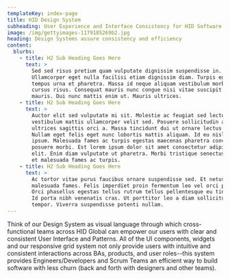 ```yaml
---
templateKey: index-page
title: HID Design System
subheading: User Experience and Interface Consistency for HID Software Products
image: /img/gettyimages-1179185269b2.jpg
heading: Design Systems assure consistency and efficiency
content:
  blurbs:
    - title: H2 Sub Heading Goes Here
      text: >
        Sed sed risus pretium quam vulputate dignissim suspendisse in.
        Ullamcorper eget nulla facilisi etiam dignissim diam. Turpis egestas sed
        tempus urna et pharetra. Massa id neque aliquam vestibulum morbi blandit
        cursus risus. Consequat mauris nunc congue nisi vitae suscipit tellus
        mauris. Dui nunc mattis enim ut. Mauris ultrices.
    - title: H2 Sub Heading Goes Here
      text: >
        Auctor elit sed vulputate mi sit. Molestie ac feugiat sed lectus
        vestibulum mattis ullamcorper velit sed. Posuere sollicitudin aliquam
        ultrices sagittis orci a. Massa tincidunt dui ut ornare lectus sit.
        Nullam eget felis eget nunc lobortis mattis aliquam. Id eu nisl nunc mi
        ipsum. Malesuada fames ac turpis egestas maecenas pharetra convallis
        posuere morbi. Est lorem ipsum dolor sit amet consectetur adipiscing
        elit. Enim diam vulputate ut pharetra. Morbi tristique senectus et netus
        et malesuada fames ac turpis. 
    - title: H2 Sub Heading Goes Here
      text: >
        Ac tortor vitae purus faucibus ornare suspendisse sed. Et netus et
        malesuada fames. Felis imperdiet proin fermentum leo vel orci porta.
        Orci phasellus egestas tellus rutrum tellus pellentesque eu tincidunt.
        Id porta nibh venenatis cras. Ut porttitor leo a diam sollicitudin
        tempor. Viverra suspendisse potenti nullam.
---
```

T﻿hink of our Design System as visual language through which cross-functional teams across HID Global can empower our users with clear and consistent User Interface and Patterns. All of the UI components, widgets and our responsive grid system not only provide users with intuitive and consistent interactions across BAs, products, and user roles--this system provides Engineers/Developers and Scrum Teams an efficient way to build software with less churn (back and forth with designers and other teams).